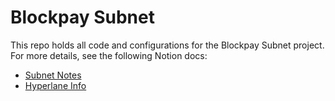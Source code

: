 # Blockpay Subnet

This repo holds all code and configurations for the Blockpay Subnet project. For more details, see the following Notion docs:

* [Subnet Notes](https://www.notion.so/multisiglabs/BlockPay-Subnet-Notes-eb8db77af5a64f4bbd4ea6b088e63b48?pvs=4)
* [Hyperlane Info](https://www.notion.so/multisiglabs/Hyperlane-25db19e33d5e473a8c207364bd972408?pvs=4)
